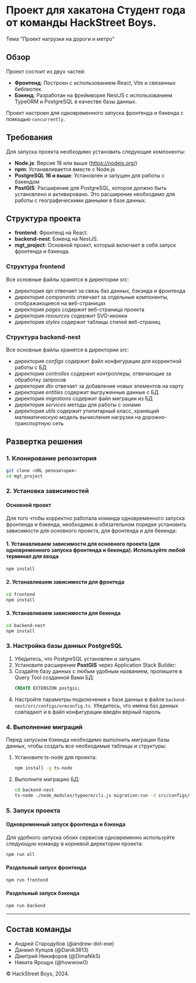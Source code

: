 # Проект для хакатона Студент года от команды HackStreet Boys.
Тема "Проект нагрузки на дороги и метро"


## Обзор

Проект состоит из двух частей:
- **Фронтенд**: Построен с использованием React, Vite и связанных библиотек.
- **Бэкенд**: Разработан на фреймворке NestJS с использованием TypeORM и PostgreSQL в качестве базы данных.

Проект настроен для одновременного запуска фронтенда и бэкенда с помощью `concurrently`.

## Требования

Для запуска проекта необходимо установить следующие компоненты:

- **Node.js**: Версия 18 или выше (https://nodejs.org/)
- **npm**: Устанавливается вместе с Node.js
- **PostgreSQL 16 и выше**: Установлен и запущен для работы с бэкендом
- **PostGIS**: Расширение для PostgreSQL, которое должно быть установлено и активировано. Это расширение необходимо для работы с географическими данными в базе данных. 

## Структура проекта

- **frontend**: Фронтенд на React.
- **backend-nest**: Бэкенд на NestJS.
- **mgt_project**: Основной проект, который включает в себя запуск фронтенда и бэкенда.

### Структура frontend

Все основные файлы хранятся в директории _src_:

- директория _api_ отвечает за связь баз данных, бэкэнда и фронтенда
- директория _components_ отвечает за отдельные компоненты, отображающиеся на веб-страницах
- директория _pages_ содержит веб-страница проекта
- директория _resources_ содержит SVG-иконки
- директория _styles_ содержит таблицы стилей веб-страниц

### Структура backend-nest

Все основные файлы хранятся в директории _src_:

- директория _configs_ содержит файл конфигурации для корректной работы с БД
- директория _controlles_ содержит контроллеры, отвечающие за обработку запросов
- директория _dto_ отвечает за добавление новых элементов на карту
- директория _entities_ содержит выгруженные данные с БД
- директория _migrations_ содержит файл миграции из БД
- директория _services_ методы для работы с зонами 
- директория _utils_ содержит утилитарный класс, хранящий математическую модель вычисления нагрузки на дорожно-транспортную сеть

## Развертка решения

### 1. Клонирование репозитория
```bash
git clone <URL репозитория>
cd mgt_project
```

### 2. Установка зависимостей

#### Основной проект
Для того чтобы корректно работала команда одновременного запуска фронтенда и бэкенда, необходимо в обязательном порядке установить зависимости для основного проекта, для фронтенда и для бекенда:

#### 1. Устанавливаем зависимости для основного проекта (для одновременного запуска фронтенда и бекенда). Используйте любой терминал для ввода
```bash
npm install
```
#### 2. Устанавливаем зависимости для фронтеда
```bash
cd frontend
npm install
```
#### 3. Устанавливаем зависимости для бекенда
```bash
cd backend-nest
npm install
```

### 3. Настройка базы данных PostgreSQL

1. Убедитесь, что PostgreSQL установлен и запущен.
2. Установите расширение **PostGIS** через Application Stack Builder:
3. Создайте базу данных с любым удобным названием, пропишите в Query Tool созданной Вами БД:
   ```sql
   CREATE EXTENSION postgis;
   ```
4. Настройте параметры подключения к базе данных в файле `backend-nest/src/configs/ormconfig.ts`. Убедитесь, что имена баз данных совпадают и в файл конфигурации введён верный пароль

### 4. Выполнение миграций

Перед запуском бэкенда необходимо выполнить миграции базы данных, чтобы создать все необходимые таблицы и структуры:

1. Установите ts-node для проекта:
   ```bash
   npm install -g ts-node
   ```
2. Выполните миграцию БД:
   ```bash
   cd backend-nest
   ts-node ./node_modules/typeorm/cli.js migration:run -d src/configs/ormconfig.ts
   ```

### 5. Запуск проекта

#### Одновременный запуск фронтенда и бэкенда
Для удобного запуска обоих сервисов одновременно используйте следующую команду в корневой директории проекта:

```bash
npm run all
```

#### Раздельный запуск фронтенда
```bash
npm run frontend
```

#### Раздельный запуск бэкенда
```bash
npm run backend
```

---
## Состав команды 
 - Андрей Стародубов (@andrew-dot-exe)
 - Даниил Купцов (@Danik3813)
 - Дмитрий Никифоров (@DimaNik5)
 - Никита Ярощук (@howwow0)
 
&copy; HackStreet Boys, 2024.
